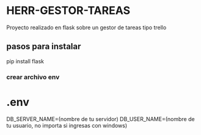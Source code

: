 # HERR-GESTOR-TAREAS
Proyecto realizado en flask sobre un gestor de tareas tipo trello

## pasos para instalar
pip install flask

### crear archivo env 
# .env 
DB_SERVER_NAME=(nombre de tu servidor)
DB_USER_NAME=(nombre de tu usuario, no importa si ingresas con windows)
